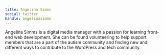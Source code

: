 ```yaml
---
title: Angelina Simms
social: twitter
handle: angelinasimms
---
```


Angelina Simms is a digital media manager with a passion for learning front-end web development. She can be found volunteering to help support members that are a part of the autism community and finding new and different ways to contribute to the WordPress and tech community.